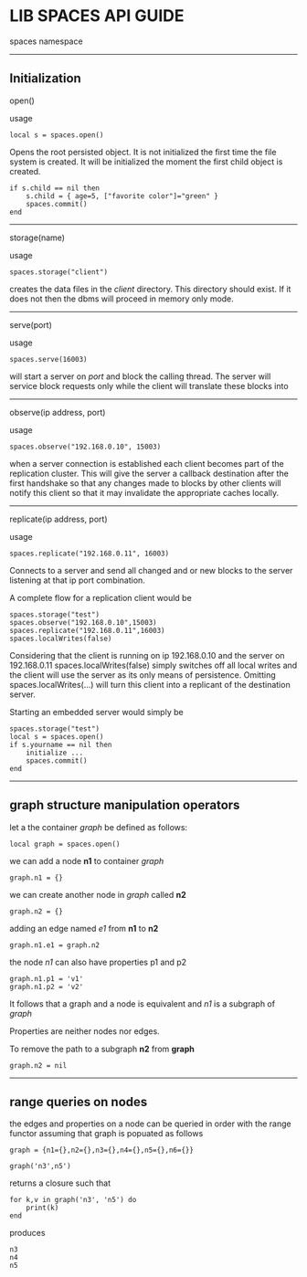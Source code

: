 ****LIB SPACES API GUIDE****
==================

spaces namespace
***
**Initialization**
---
open()

usage

    local s = spaces.open()

Opens the root persisted object. It is not initialized the first time the 
file system is created. It will be initialized the moment the first child object is created.


    if s.child == nil then
        s.child = { age=5, ["favorite color"]="green" }
        spaces.commit()
    end    

---
storage(name)

usage

    spaces.storage("client")

creates the data files in the _client_ directory. This directory should exist. If it does not then
the dbms will proceed in memory only mode.

---
serve(port)

usage

    spaces.serve(16003)

will start a server on *port* and block the calling thread. The server will service block requests only while the client 
will translate these blocks into

---
observe(ip address, port)

usage
    
    spaces.observe("192.168.0.10", 15003)
    

when a server connection is established each client becomes part of the replication cluster. This will give the server 
a callback destination after the first handshake so that any changes made to blocks by other clients
will notify this client so that it may invalidate the appropriate caches locally.

---
replicate(ip address, port)

usage
    
    spaces.replicate("192.168.0.11", 16003)
   
Connects to a server and send all changed and or new blocks to the server listening at that
ip port combination.

A complete flow for a replication client would be

    spaces.storage("test")
    spaces.observe("192.168.0.10",15003)
    spaces.replicate("192.168.0.11",16003)
    spaces.localWrites(false)
    
Considering that the client is running on ip 192.168.0.10 and the server on 192.168.0.11
spaces.localWrites(false) simply switches off all local writes and the client will use the
server as its only means of persistence. Omitting spaces.localWrites(...) will turn this 
client into a replicant of the destination server. 

Starting an embedded server would simply be
    
    spaces.storage("test")
    local s = spaces.open()
    if s.yourname == nil then
        initialize ...
        spaces.commit()
    end

***
graph structure manipulation operators
---

let a the container _graph_ be defined as follows:

    local graph = spaces.open()

we can add a node **n1** to container _graph_ 

    graph.n1 = {}
    
we can create another node in _graph_ called **n2**

    graph.n2 = {}

adding an edge named _e1_ from **n1** to **n2**
    
    graph.n1.e1 = graph.n2
   
the node *n1* can also have properties p1 and p2

    graph.n1.p1 = 'v1'
    graph.n1.p2 = 'v2'

It follows that a graph and a node is equivalent and _n1_ 
is a subgraph of _graph_

Properties are neither nodes nor edges.

To remove the path to a subgraph **n2** from **graph**

    graph.n2 = nil
  
***
range queries on nodes
---
the edges and properties on a node can be queried in order with the range functor
assuming that graph is popuated as follows

    graph = {n1={},n2={},n3={},n4={},n5={},n6={}}

    graph('n3',n5')

returns a closure such that
    
    for k,v in graph('n3', 'n5') do
        print(k)
    end
 
produces
    
    n3
    n4
    n5


